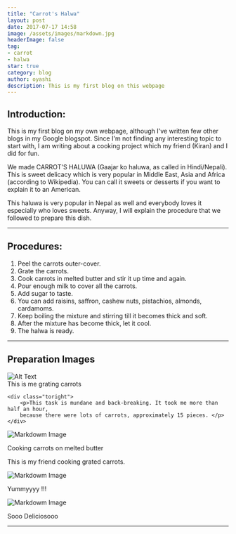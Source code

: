 ```yaml
---
title: "Carrot's Halwa"
layout: post
date: 2017-07-17 14:58
image: /assets/images/markdown.jpg
headerImage: false
tag:
- carrot
- halwa
star: true
category: blog
author: oyashi
description: This is my first blog on this webpage
---
```


## Introduction:

This is my first blog on my own webpage, although I've written few other blogs in my Google blogspot.
Since I'm not finding any interesting topic to start with, I am writing
about a cooking project which my friend (Kiran) and I did for fun.

We made CARROT'S HALUWA (Gaajar ko haluwa, as called in Hindi/Nepali). This is sweet delicacy
which is very popular in Middle East, Asia and Africa (according to Wikipedia). You can call it
sweets or desserts if you want to explain it to an American. 

This haluwa is very popular in Nepal as well and everybody loves it especially who loves sweets.
Anyway, I will explain the procedure that we followed to prepare this dish.

---

## Procedures:

1. Peel the carrots outer-cover.
2. Grate the carrots. 
3. Cook carrots in melted butter and stir it up time and again.
4. Pour enough milk to cover all the carrots.
5. Add sugar to taste.
6. You can add raisins, saffron, cashew nuts, pistachios, almonds, cardamoms.
7. Keep boiling the mixture and stirring till it becomes thick and soft.
8. After the mixture has become thick, let it cool.
9. The halwa is ready.

---

## Preparation Images

<div class="side-by-side">
    <div class="toleft">
      	<img class="image" src="http://oya163.github.io/assets/images/carrot-haluwa/carrot-grating.gif" alt="Alt Text">
	<figcaption class="caption">This is me grating carrots</figcaption>
    </div>

    <div class="toright">
        <p>This task is mundane and back-breaking. It took me more than half an hour, 
		because there were lots of carrots, approximately 15 pieces. </p>
    </div>
</div>



![Markdowm Image][2]
<figcaption class="caption">Cooking carrots on melted butter</figcaption>

This is my friend cooking grated carrots.

![Markdowm Image][3]
<figcaption class="caption">Yummyyyy !!!</figcaption>

![Markdowm Image][4]
<figcaption class="caption">Sooo Deliciosooo</figcaption>

---

[1]: http://oya163.github.io/assets/images/carrot-haluwa/carrot-grating.gif
[2]: http://oya163.github.io/assets/images/carrot-haluwa/carrot-cooking.gif
[3]: http://oya163.github.io/assets/images/carrot-haluwa/carrot-prepared-1.jpg
[4]: http://oya163.github.io/assets/images/carrot-haluwa/carrot-prepared-2.jpg

